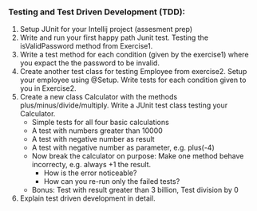 ### Testing and Test Driven Development (TDD):
1. Setup JUnit for your Intellij project (assesment prep)
2. Write and run your first happy path Junit test. Testing the isValidPassword method from Exercise1.
3. Write a test method for each condition (given by the exercise1) where you expact the the password to be invalid.  
4. Create another test class for testing Employee from exercise2. Setup your employee using @Setup. Write tests for each condition given to you in Exercise2.  
5. Create a new class Calculator with the methods plus/minus/divide/multiply. Write a JUnit test class testing your Calculator. 
    * Simple tests for all four basic calculations
    * A test with numbers greater than 10000
    * A test with negative number as result
    * A test with negative number as parameter, e.g. plus(-4)
    * Now break the calculator on purpose: Make one method behave incorrecty, e.g. always +1 the result.
        * How is the error noticeable?
        * How can you re-run only the failed tests?
    * Bonus: Test with result greater than 3 billion, Test division by 0
6. Explain test driven development in detail. 